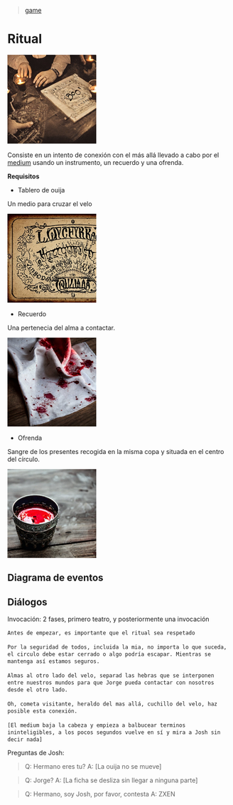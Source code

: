 > [game](../game.md)

# Ritual

<img src="../Resources/Images/Ritual.jpg" width="200">

Consiste en un intento de conexión con el más allá llevado a cabo por el [medium](../Chrs/NPCs/Thurston.md) usando un instrumento, un recuerdo y una ofrenda.

__Requisitos__

- Tablero de ouija

Un medio para cruzar el velo

<img src="../Resources/Images/Ouija.jpg" width="200">

- Recuerdo

Una pertenecia del alma a contactar.

<img src="../Resources/Images/Handkerchief.jpg" width="200">

- Ofrenda

Sangre de los presentes recogida en la misma copa y situada en el centro del círculo.

<img src="../Resources/Images/Cup.jpg" width="200">


## Diagrama de eventos

## Diálogos

Invocación:
2 fases, primero teatro, y posteriormente una invocación
```
Antes de empezar, es importante que el ritual sea respetado

Por la seguridad de todos, incluida la mia, no importa lo que suceda, el circulo debe estar cerrado o algo podría escapar. Mientras se mantenga así estamos seguros.

Almas al otro lado del velo, separad las hebras que se interponen entre nuestros mundos para que Jorge pueda contactar con nosotros desde el otro lado.

Oh, cometa visitante, heraldo del mas allá, cuchillo del velo, haz posible esta conexión.

[El medium baja la cabeza y empieza a balbucear terminos ininteligibles, a los pocos segundos vuelve en sí y mira a Josh sin decir nada]
```

Preguntas de Josh:

> Q: Hermano eres tu?
> A: [La ouija no se mueve]

> Q: Jorge?
> A: [La ficha se desliza sin llegar a ninguna parte]

> Q: Hermano, soy Josh, por favor, contesta
> A: ZXEN